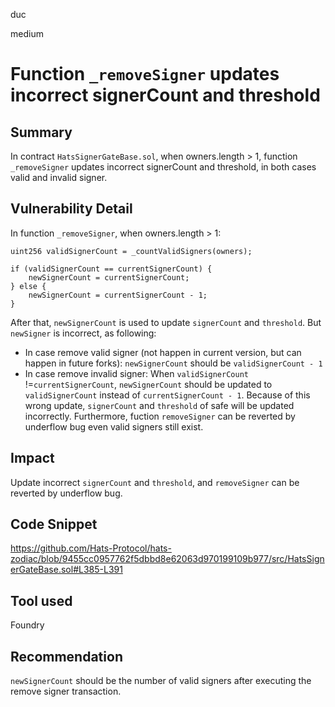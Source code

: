 duc

medium

# Function `_removeSigner` updates incorrect signerCount and threshold

## Summary
In contract `HatsSignerGateBase.sol`, when owners.length > 1, function `_removeSigner` updates incorrect signerCount and threshold, in both cases valid and invalid signer.

## Vulnerability Detail
In function `_removeSigner`, when owners.length > 1:
```solidity=
uint256 validSignerCount = _countValidSigners(owners);

if (validSignerCount == currentSignerCount) {
    newSignerCount = currentSignerCount;
} else {
    newSignerCount = currentSignerCount - 1;
}
```
After that, `newSignerCount` is used to update `signerCount` and `threshold`. But `newSigner` is incorrect, as following:
* In case remove valid signer (not happen in current version, but can happen in future forks): 
`newSignerCount` should be `validSignerCount - 1`
* In case remove invalid signer: 
When `validSignerCount` !=`currentSignerCount`, `newSignerCount` should be updated to `validSignerCount` instead of `currentSignerCount - 1`. Because of this wrong update, `signerCount` and `threshold` of safe will be updated incorrectly. Furthermore, fuction `removeSigner` can be reverted by underflow bug even valid signers still exist.

## Impact
Update incorrect `signerCount` and `threshold`, and `removeSigner` can be reverted by underflow bug.

## Code Snippet
https://github.com/Hats-Protocol/hats-zodiac/blob/9455cc0957762f5dbbd8e62063d970199109b977/src/HatsSignerGateBase.sol#L385-L391

## Tool used
Foundry

## Recommendation
`newSignerCount` should be the number of valid signers after executing the remove signer transaction.
